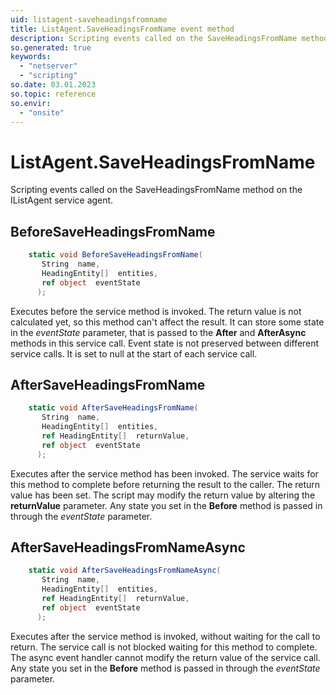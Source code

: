 ```yaml
---
uid: listagent-saveheadingsfromname
title: ListAgent.SaveHeadingsFromName event method
description: Scripting events called on the SaveHeadingsFromName method on the ListAgent service agent.
so.generated: true
keywords:
  - "netserver"
  - "scripting"
so.date: 03.01.2023
so.topic: reference
so.envir:
  - "onsite"
---
```

# ListAgent.SaveHeadingsFromName

Scripting events called on the <see cref='M:SuperOffice.CRM.Services.IListAgent.SaveHeadingsFromName'>SaveHeadingsFromName</see> method on the <see cref='IListAgent'>IListAgent</see>  service agent.

## BeforeSaveHeadingsFromName
```cs
    static void BeforeSaveHeadingsFromName(
       String  name,
       HeadingEntity[]  entities,
       ref object  eventState
      );
```
Executes before the service method is invoked.
The return value is not calculated yet, so this method can't affect the result.
It can store some state in the *eventState* parameter, that is passed to the **After** and **AfterAsync** methods in this service call.
Event state is not preserved between different service calls. It is set to null at the start of each service call.
## AfterSaveHeadingsFromName
```cs
    static void AfterSaveHeadingsFromName(
       String  name,
       HeadingEntity[]  entities,
       ref HeadingEntity[]  returnValue,
       ref object  eventState
      );
```
Executes after the service method has been invoked. The service waits for this method to complete before returning the result to the caller.
The return value has been set. The script may modify the return value by altering the **returnValue** parameter.
Any state you set in the **Before** method is passed in through the *eventState* parameter.
## AfterSaveHeadingsFromNameAsync
```cs
    static void AfterSaveHeadingsFromNameAsync(
       String  name,
       HeadingEntity[]  entities,
       ref HeadingEntity[]  returnValue,
       ref object  eventState
      );
```
Executes after the service method is invoked, without waiting for the call to return.
The service call is not blocked waiting for this method to complete.
The async event handler cannot modify the return value of the service call.
Any state you set in the **Before** method is passed in through the *eventState* parameter.

